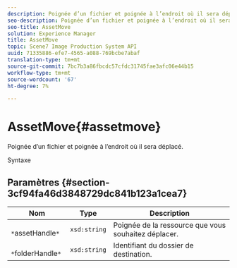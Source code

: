 ```yaml
---
description: Poignée d’un fichier et poignée à l’endroit où il sera déplacé.
seo-description: Poignée d’un fichier et poignée à l’endroit où il sera déplacé.
seo-title: AssetMove
solution: Experience Manager
title: AssetMove
topic: Scene7 Image Production System API
uuid: 71335886-efe7-4565-a088-769bcbe7abaf
translation-type: tm+mt
source-git-commit: 7bc7b3a86fbcdc57cfdc31745fae3afc06e44b15
workflow-type: tm+mt
source-wordcount: '67'
ht-degree: 7%

---
```



# AssetMove{#assetmove}

Poignée d’un fichier et poignée à l’endroit où il sera déplacé.

Syntaxe

## Paramètres {#section-3cf94fa46d3848729dc841b123a1cea7}

| Nom | Type | Description |
|---|---|---|
| ` *`assetHandle`*` | `xsd:string` | Poignée de la ressource que vous souhaitez déplacer. |
| ` *`folderHandle`*` | `xsd:string` | Identifiant du dossier de destination. |

